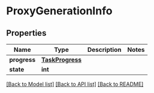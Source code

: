 # ProxyGenerationInfo


## Properties

Name | Type | Description | Notes
------------ | ------------- | ------------- | -------------
**progress** | [**TaskProgress**](TaskProgress.md) |  | 
**state** | **int** |  | 

[[Back to Model list]](../#documentation-for-models) [[Back to API list]](../#documentation-for-api-endpoints) [[Back to README]](../)


